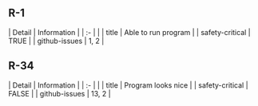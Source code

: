 ## R-1

| Detail | Information |
| :- | |
| title | Able to run program |
| safety-critical | TRUE |
| github-issues | 1, 2 |

## R-34

| Detail | Information |
| :- | |
| title | Program looks nice |
| safety-critical | FALSE |
| github-issues | 13, 2 |
